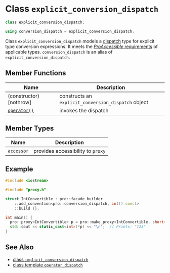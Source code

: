 # Class `explicit_conversion_dispatch`

```cpp
class explicit_conversion_dispatch;

using conversion_dispatch = explicit_conversion_dispatch;
```

Class `explicit_conversion_dispatch` models a [dispatch](ProDispatch.md) type for explicit type conversion expressions. It meets the [*ProAccessible* requirements](ProAccessible.md) of applicable types. `conversion_dispatch` is an alias of `explicit_conversion_dispatch`.

## Member Functions

| Name                                                         | Description                                         |
| ------------------------------------------------------------ | --------------------------------------------------- |
| (constructor) [nothrow]                                      | constructs an `explicit_conversion_dispatch` object |
| [`operator()`](explicit_conversion_dispatch/operator_call.md) | invokes the dispatch                                |

## Member Types

| Name                                                   | Description                       |
| ------------------------------------------------------ | --------------------------------- |
| [`accessor`](explicit_conversion_dispatch/accessor.md) | provides accessibility to `proxy` |

## Example

```cpp
#include <iostream>

#include "proxy.h"

struct IntConvertible : pro::facade_builder
    ::add_convention<pro::conversion_dispatch, int() const>
    ::build {};

int main() {
  pro::proxy<IntConvertible> p = pro::make_proxy<IntConvertible, short>(123);  // p holds a short
  std::cout << static_cast<int>(*p) << "\n";  // Prints: "123"
}
```

## See Also

- [class `implicit_conversion_dispatch`](implicit_conversion_dispatch.md)
- [class template `operator_dispatch`](operator_dispatch.md)
